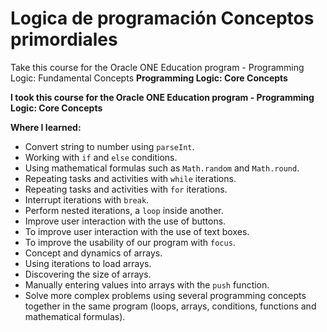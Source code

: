 # Logica de programación Conceptos primordiales
Take this course for the Oracle ONE Education program - Programming Logic: Fundamental Concepts
****Programming Logic: Core Concepts****

****I took this course for the Oracle ONE Education program - Programming Logic: Core Concepts****

 ****Where I learned:****

- Convert string to number using `parseInt`.
- Working with `if` and `else` conditions.
- Using mathematical formulas such as `Math.random` and `Math.round`.
- Repeating tasks and activities with `while` iterations.
- Repeating tasks and activities with `for` iterations.
- Interrupt iterations with `break`.
- Perform nested iterations, a `loop` inside another.
- Improve user interaction with the use of buttons.
- To improve user interaction with the use of text boxes.
- To improve the usability of our program with `focus`.
- Concept and dynamics of arrays.
- Using iterations to load arrays.
- Discovering the size of arrays.
- Manually entering values into arrays with the `push` function.
- Solve more complex problems using several programming concepts together in the same program (loops, arrays, conditions, functions and mathematical formulas).
